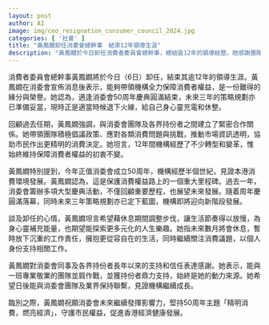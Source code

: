 ```yaml
---
layout: post
author: AI
image: img/ceo_resignation_consumer_council_2024.jpg
categories: [ '社會' ]
title: "黃鳳嫺卸任消委會總幹事　結束12年領導生涯"
description: "黃鳳嫺於今日卸任消費者委員會總幹事，總結逾12年的領導經歷。她感謝團隊與各界持份者的支持，回顧任內推動消費者權益及機構50周年發展。黃鳳嫺卸任後將休整身心，期望繼續以個人身份關注消費議題，並祝願消委會未來堅守使命，推動香港精明消費。"
---
```

消費者委員會總幹事黃鳳嫺將於今日（6日）卸任，結束其逾12年的領導生涯。黃鳳嫺在消委會宣佈消息後表示，能夠帶領機構全力保障消費者權益，是一份難得的緣分與榮譽。她認為，適逢消委會50周年慶典圓滿結束，未來三年的策略規劃亦已準備妥當，現時正是適當時候退下火線，給自己身心靈充電和休整。

回顧過去任期，黃鳳嫺強調，與消委會團隊及各界持份者之間建立了緊密合作關係。她帶領團隊積極倡議政策、應對各類消費問題與挑戰，推動市場資訊透明，協助市民作出更精明的消費決定。她坦言，12年間機構經歷了不少轉型和變革，惟始終維持保障消費者權益的初衷不變。

黃鳳嫺特別提到，今年正值消委會成立50周年，機構經歷半個世紀，見證本港消費環境發展。黃鳳嫺認為，這是保護消費權益路上的一個重大里程碑。過去一年，消委會籌辦多項大型慶典活動，不僅回顧重要歷程，也展望未來發展。隨着周年慶圓滿落幕，同時未來三年策略規劃亦已定下藍圖，機構即將迎向新階段發展。

談及卸任的心情，黃鳳嫺坦言希望藉休息期間調整步伐，讓生活節奏得以放慢，為身心靈補充能量，也期望能探索更多元化的人生樂趣。她指未來數月將會休息，暫時放下沉重的工作責任，擁抱更從容自在的生活，同時繼續關注消費議題，以個人身份支持相關工作。

黃鳳嫺對消委會同事及各界持份者長年以來的支持和信任表達感謝。她表示，能與一班專業敬業的團隊並肩作戰，並獲持份者鼎力支持，始終是她的動力來源。她希望日後能與消委會團隊及業界保持聯繫，見證機構繼續成長。

臨別之際，黃鳳嫺祝願消委會未來繼續發揮影響力，堅持50周年主題「精明消費，燃亮經濟」，守護市民權益，促進香港經濟健康發展。